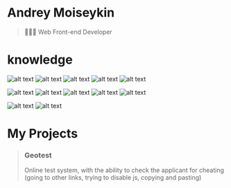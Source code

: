 
# Andrey Moiseykin 
> 👨🏻‍💻 Web Front-end Developer


# knowledge
 ![alt text](https://img.shields.io/badge/HTML5-E34F26?style=for-the-badge&logo=html5&logoColor=white)
 ![alt text](https://img.shields.io/badge/CSS-239120?&style=for-the-badge&logo=css3&logoColor=white)
 ![alt text](https://img.shields.io/badge/Sass-CC6699?style=for-the-badge&logo=sass&logoColor=white)
 ![alt text](https://img.shields.io/badge/Tailwind_CSS-38B2AC?style=for-the-badge&logo=tailwind-css&logoColor=white)
 ![alt text](https://img.shields.io/badge/Bootstrap-563D7C?style=for-the-badge&logo=bootstrap&logoColor=white)

 ![alt text](https://img.shields.io/badge/JavaScript-323330?style=for-the-badge&logo=javascript&logoColor=F7DF1E)
 ![alt text](https://img.shields.io/badge/TypeScript-007ACC?style=for-the-badge&logo=typescript&logoColor=white)
 ![alt text](https://img.shields.io/badge/Node.js-43853D?style=for-the-badge&logo=node.js&logoColor=white)
 ![alt text](https://img.shields.io/badge/Vue.js-35495E?style=for-the-badge&logo=vue.js&logoColor=4FC08D)
 ![alt text](https://img.shields.io/badge/Angular-DD0031?style=for-the-badge&logo=angular&logoColor=white)

 ![alt text](https://img.shields.io/badge/PHP-777BB4?style=for-the-badge&logo=php&logoColor=white)
 ![alt text](https://img.shields.io/badge/Laravel-FF2D20?style=for-the-badge&logo=laravel&logoColor=white)

# My Projects
> ### Geotest
> Online test system, with the ability to check the applicant for cheating (going to other links, trying to disable js, copying and pasting)
